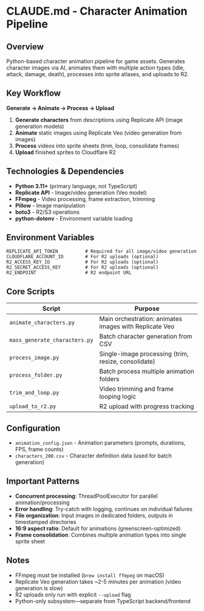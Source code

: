 # CLAUDE.md - Character Animation Pipeline

## Overview

Python-based character animation pipeline for game assets. Generates character images via AI, animates them with multiple action types (idle, attack, damage, death), processes into sprite atlases, and uploads to R2.

## Key Workflow

**Generate → Animate → Process → Upload**

1. **Generate characters** from descriptions using Replicate API (image generation models)
2. **Animate** static images using Replicate Veo (video generation from images)
3. **Process** videos into sprite sheets (trim, loop, consolidate frames)
4. **Upload** finished sprites to Cloudflare R2

## Technologies & Dependencies

- **Python 3.11+** (primary language, not TypeScript)
- **Replicate API** - Image/video generation (Veo model)
- **FFmpeg** - Video processing, frame extraction, trimming
- **Pillow** - Image manipulation
- **boto3** - R2/S3 operations
- **python-dotenv** - Environment variable loading

## Environment Variables

```env
REPLICATE_API_TOKEN          # Required for all image/video generation
CLOUDFLARE_ACCOUNT_ID        # For R2 uploads (optional)
R2_ACCESS_KEY_ID             # For R2 uploads (optional)
R2_SECRET_ACCESS_KEY         # For R2 uploads (optional)
R2_ENDPOINT                  # R2 endpoint URL
```

## Core Scripts

| Script | Purpose |
|--------|---------|
| `animate_characters.py` | Main orchestration: animates images with Replicate Veo |
| `mass_generate_characters.py` | Batch character generation from CSV |
| `process_image.py` | Single-image processing (trim, resize, consolidate) |
| `process_folder.py` | Batch process multiple animation folders |
| `trim_and_loop.py` | Video trimming and frame looping logic |
| `upload_to_r2.py` | R2 upload with progress tracking |

## Configuration

- `animation_config.json` - Animation parameters (prompts, durations, FPS, frame counts)
- `characters_200.csv` - Character definition data (used for batch generation)

## Important Patterns

- **Concurrent processing**: ThreadPoolExecutor for parallel animation/processing
- **Error handling**: Try-catch with logging, continues on individual failures
- **File organization**: Input images in dedicated folders, outputs in timestamped directories
- **16:9 aspect ratio**: Default for animations (greenscreen-optimized)
- **Frame consolidation**: Combines multiple animation types into single sprite sheet

## Notes

- FFmpeg must be installed (`brew install ffmpeg` on macOS)
- Replicate Veo generation takes ~2-5 minutes per animation (video generation is slow)
- R2 uploads only run with explicit `--upload` flag
- Python-only subsystem—separate from TypeScript backend/frontend

